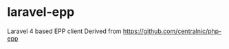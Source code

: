 laravel-epp
===========

Laravel 4 based EPP client
Derived from https://github.com/centralnic/php-epp
